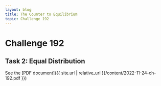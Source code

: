 ```yaml
---
layout: blog
title: The Counter to Equilibrium
topic: Challenge 192
---
```


# Challenge 192
## Task 2: Equal Distribution

See the [PDF document]({{ site.url | relative_url }}/content/2022-11-24-ch-192.pdf }})
